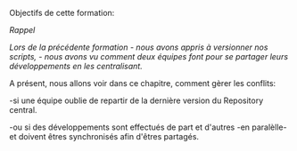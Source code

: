 
Objectifs de cette formation:

_Rappel_

_Lors de la précédente formation_
_- nous avons appris à versionner nos scripts,_
_- nous avons vu comment deux équipes font pour se partager leurs développements en les centralisant._


A présent, nous allons voir dans ce chapitre, comment gèrer les conflits: 

-si une équipe oublie de repartir de la dernière version du Repository central.

-ou si des développements sont effectués de part et d'autres -en paralèlle- et doivent êtres synchronisés afin d'êtres partagés.
